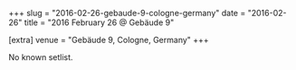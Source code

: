 +++
slug = "2016-02-26-gebaude-9-cologne-germany"
date = "2016-02-26"
title = "2016 February 26 @ Gebäude 9"

[extra]
venue = "Gebäude 9, Cologne, Germany"
+++

No known setlist.
